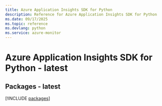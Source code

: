 ```yaml
---
title: Azure Application Insights SDK for Python
description: Reference for Azure Application Insights SDK for Python
ms.date: 09/17/2025
ms.topic: reference
ms.devlang: python
ms.service: azure-monitor
---
```

# Azure Application Insights SDK for Python - latest
## Packages - latest
[!INCLUDE [packages](application-insights-index.md)]